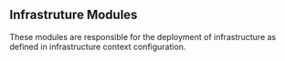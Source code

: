 ## Infrastruture Modules

These modules are responsible for the deployment of infrastructure as defined in infrastructure context configuration.